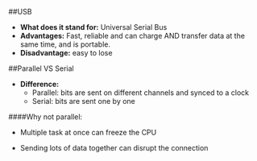 ##USB

* **What does it stand for:** Universal Serial Bus
* **Advantages:** Fast, reliable and can charge AND transfer data at the same time, and is portable.
* **Disadvantage:** easy to lose

##Parallel VS Serial

* **Difference:** 
  * Parallel: bits are sent on different channels and synced to a clock
  * Serial: bits are sent one by one

####Why not parallel:

* Multiple task at once can freeze the CPU

* Sending lots of data together can disrupt the connection
